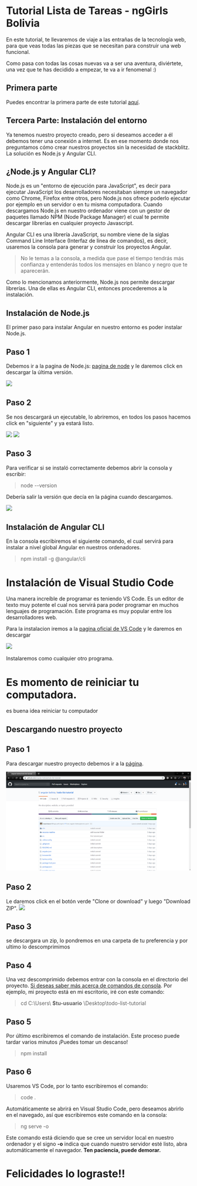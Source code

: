 # Tutorial Lista de Tareas - ngGirls Bolivia

En este tutorial, te llevaremos de viaje a las entrañas de la tecnología web, para que veas todas las piezas que se necesitan para construir una web funcional.

Como pasa con todas las cosas nuevas va a ser una aventura, diviértete, una vez que te has decidido a empezar, te va a ir fenomenal :)

## Primera parte

Puedes encontrar la primera parte de este tutorial [aquí](https://ng-girls-bolivia.gitbook.io/workshop/).

## Tercera Parte: Instalación del entorno

Ya tenemos nuestro proyecto creado, pero si deseamos acceder a él debemos tener una conexión a internet. Es en ese momento donde nos preguntamos cómo crear nuestros proyectos sin la necesidad de stackblitz. La solución es Node.js y Angular CLI.

## ¿Node.js y Angular CLI?

Node.js es un "entorno de ejecución para JavaScript", es decir para ejecutar JavaScript los desarrolladores necesitaban siempre un navegador como Chrome, Firefox entre otros, pero Node.js nos ofrece poderlo ejecutar por ejemplo en un servidor o en tu misma computadora. Cuando descargamos Node.js en nuestro ordenador viene con un gestor de paquetes llamado NPM (Node Package Manager) el cual te permite descargar librerías en cualquier proyecto Javascript.

Angular CLI  es una librería JavaScript, su nombre viene de la siglas Command Line Interface (Interfaz de línea de comandos), es decir, usaremos la consola para generar y construir los proyectos Angular.

> No le temas a la consola, a medida que pase el tiempo tendrás más confianza y entenderás todos los mensajes en blanco y negro que te aparecerán.

Como lo mencionamos anteriormente, Node.js nos permite descargar librerías. Una de ellas es Angular CLI, entonces procederemos a la instalación.

## Instalación de Node.js

El primer paso para instalar Angular en nuestro entorno es poder instalar Node.js.

## Paso 1
Debemos ir a la pagina de Node.js: [pagina de node](https://nodejs.org/es/) y le daremos click en descargar la última versión.

![](../todo-list-tutorial/recursos-readme/node.png)
## Paso 2
Se nos descargará un ejecutable, lo abriremos, en todos los pasos hacemos click en "siguiente" y ya estará listo.

![](../todo-list-tutorial/recursos-readme/nodejs-on-windows-1.png)
![](../todo-list-tutorial/recursos-readme/nodejs-on-windows-2.png)

## Paso 3
Para verificar si se instaló correctamente debemos abrir la consola y escribir:

> node --version 

Debería salir la versión que decía en la página cuando descargamos.

![](../todo-list-tutorial/recursos-readme/nodejs-on-windows-3.png)

## Instalación de Angular CLI
En la consola escribiremos el siguiente comando, el cual servirá para instalar a nivel global Angular en nuestros ordenadores.

> npm install -g @angular/cli

# Instalación de Visual Studio Code
Una manera increíble de programar es teniendo VS Code. Es un editor de texto muy potente el cual nos servirá para poder programar en muchos lenguajes de programación. Este programa es muy popular entre los desarrolladores web.

Para la instalacion iremos a la [pagina oficial de VS Code](code.visualstudio.com) y le daremos en descargar

![](../todo-list-tutorial/recursos-readme/vs-code.png)

Instalaremos como cualquier otro programa.

# Es momento de reiniciar tu computadora.
es buena idea reiniciar tu computador

## Descargando nuestro proyecto

## Paso 1
Para descargar nuestro proyecto debemos ir a la [página](https://github.com/angular-bolivia/todo-list-tutorial.git).

![](recursos-readme/github-angular.png)

## Paso 2
Le daremos click en el botón verde "Clone or download" y luego "Download ZIP".
![](../todo-list-tutorial/recursos-readme/angular&#32;zip.png)

## Paso 3
se descargara un zip, lo pondremos en una carpeta de tu preferencia y por ultimo lo descomprimimos
## Paso 4
Una vez descomprimido debemos entrar con la consola en el directorio del proyecto.
[Si deseas saber más acerca de comandos de consola](http://www.falconmasters.com/offtopic/como-utilizar-consola-de-windows/). Por ejemplo, mi proyecto está en mi escritorio, iré con este comando:

> cd C:\Users\ **$tu-usuario** \Desktop\todo-list-tutorial
## Paso 5
Por último escribiremos el comando de instalación. Este proceso puede tardar varios minutos ¡Puedes tomar un descanso!
> npm install

## Paso 6
Usaremos VS Code, por lo tanto escribiremos el comando:
> code .

Automáticamente se abrirá en Visual Studio Code, pero deseamos abrirlo en el navegado, así que escribiremos este comando en la consola:

> ng serve -o 

Este comando está diciendo que se cree un servidor local en nuestro ordenador y el signo **-o** indica que cuando nuestro servidor esté listo, abra automáticamente el navegador. **Ten paciencia, puede demorar.**

# Felicidades lo lograste!!
